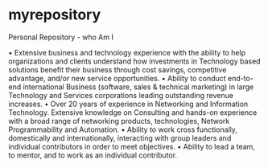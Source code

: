 # myrepository
Personal Repository - who Am I

•	Extensive business and technology experience with the ability to help organizations and clients understand how investments in Technology based solutions benefit their business through cost savings, competitive advantage, and/or new service opportunities.
•	Ability to conduct end-to-end international Business (software, sales & technical marketing) in large Technology and Services corporations leading outstanding revenue increases.
•	Over 20 years of experience in Networking and Information Technology. Extensive knowledge on Consulting and hands-on experience with a broad range of networking products, technologies, Network Programmability and Automation.
•	Ability to work cross functionally, domestically and internationally, interacting with group leaders and individual contributors in order to meet objectives.
•	Ability to lead a team, to mentor, and to work as an individual contributor.

